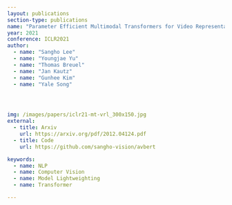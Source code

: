 ```yaml
---
layout: publications
section-type: publications
name: "Parameter Efficient Multimodal Transformers for Video Representation Learning"
year: 2021
conference: ICLR2021
author:
  - name: "Sangho Lee"
  - name: "Youngjae Yu"
  - name: "Thomas Breuel"
  - name: "Jan Kautz"
  - name: "Gunhee Kim"
  - name: "Yale Song"




img: /images/papers/iclr21-mt-vrl_300x150.jpg
external:
  - title: Arxiv
    url: https://arxiv.org/pdf/2012.04124.pdf
  - title: Code
    url: https://github.com/sangho-vision/avbert

keywords:
  - name: NLP
  - name: Computer Vision
  - name: Model Lightweighting
  - name: Transformer

---
```



